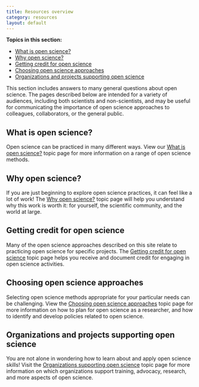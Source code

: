 ```yaml
---
title: Resources overview
category: resources
layout: default
---
```


**Topics in this section:**
- [What is open science?](#what-is-open-science)
- [Why open science?](#why-open-science)
- [Getting credit for open science](#getting-credit-for-open-science)
- [Choosing open science approaches](#choosing-open-science-approaches)
- [Organizations and projects supporting open science](#organizations-and-projects-supporting-open-science)

This section includes answers to many general questions about open science.
The pages described below are intended for a variety of audiences,
including both scientists and non-scientists,
and may be useful for communicating the importance of open science approaches
to colleagues, collaborators, or the general public.

## What is open science?

Open science can be practiced in many different ways.
View our [What is open science?](/open-science/resources/what_open/)
topic page for more information on a range of open science methods.

## Why open science?

If you are just beginning to explore open science practices,
it can feel like a lot of work!
The [Why open science?](/open-science/resources/what_open/)
topic page will help you understand why this work is worth it:
for yourself, the scientific community, and the world at large.

## Getting credit for open science

Many of the open science approaches described on this site 
relate to practicing open science for specific projects.
The [Getting credit for open science](/open-science/resources/credit)
topic page helps you receive and document credit for engaging in
open science activities.

## Choosing open science approaches

Selecting open science methods appropriate for your particular needs can be challenging.
View the
[Choosing open science approaches](/open-science/resources/choosing/)
topic page for more information on how to plan for open science as a researcher,
and how to identify and develop policies related to open science.

## Organizations and projects supporting open science

You are not alone in wondering how to learn about and apply open science skills!
Visit the 
[Organizations supporting open science](/open-science/resources/organizations/)
topic page for more information on which organizations support training,
advocacy, research, and more aspects of open science.
